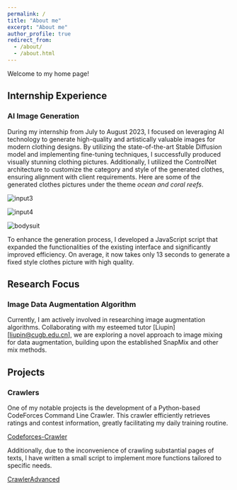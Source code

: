 ```yaml
---
permalink: /
title: "About me"
excerpt: "About me"
author_profile: true
redirect_from: 
  - /about/
  - /about.html
---
```


Welcome to my home page!

## Internship Experience

### AI Image Generation

During my internship from July to August 2023, I focused on leveraging AI technology to generate high-quality and artistically valuable images for modern clothing designs. By utilizing the state-of-the-art Stable Diffusion model and implementing fine-tuning techniques, I successfully produced visually stunning clothing pictures. Additionally, I utilized the ControlNet architecture to customize the category and style of the generated clothes, ensuring alignment with client requirements. Here are some of the generated clothes pictures under the theme *ocean and coral reefs*.

![input3](https://picbed-1321448974.cos.ap-beijing.myqcloud.com/img/input3.png)

![input4](https://picbed-1321448974.cos.ap-beijing.myqcloud.com/img/input4.jpg)

![bodysuit](https://picbed-1321448974.cos.ap-beijing.myqcloud.com/img/bodysuit.png)



To enhance the generation process, I developed a JavaScript script that expanded the functionalities of the existing interface and significantly improved efficiency. On average, it now takes only 13 seconds to generate a fixed style clothes picture with high quality.



## Research Focus

### Image Data Augmentation Algorithm

Currently, I am actively involved in researching image augmentation algorithms. Collaborating with my esteemed tutor [Liupin][liupin@cugb.edu.cn], we are exploring a novel approach to image mixing for data augmentation, building upon the established SnapMix and other mix methods.



## Projects

### Crawlers

One of my notable projects is the development of a Python-based CodeForces Command Line Crawler. This crawler efficiently retrieves ratings and contest information, greatly facilitating my daily training routine.

[Codeforces-Crawler](https://github.com/Beamstripe/CodeForces-Crawler)

Additionally, due to the inconvenience of crawling substantial pages of texts, I have written a small script to implement more functions tailored to specific needs.

[CrawlerAdvanced](https://github.com/Beamstripe/CodeForces-Crawler/blob/main/novelCrawlerAdvanced.py)
